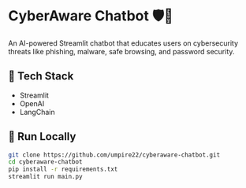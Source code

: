 # CyberAware Chatbot 🛡️🤖

An AI-powered Streamlit chatbot that educates users on cybersecurity threats like phishing, malware, safe browsing, and password security.

## 🧠 Tech Stack
- Streamlit
- OpenAI
- LangChain

## 🚀 Run Locally
```bash
git clone https://github.com/umpire22/cyberaware-chatbot.git
cd cyberaware-chatbot
pip install -r requirements.txt
streamlit run main.py
